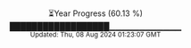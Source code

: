 <p align="center">
⏳Year Progress (60.13 %) <br>
██████████████████▁▁▁▁▁▁▁▁▁▁▁▁ <br>
<sub>Updated: Thu, 08 Aug 2024 01:23:07 GMT</sub>
</p>

